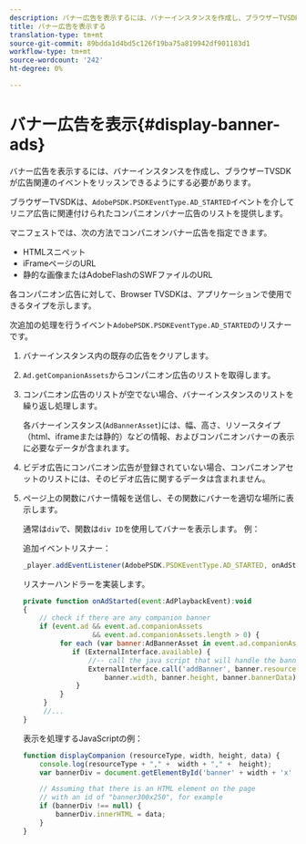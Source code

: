 ```yaml
---
description: バナー広告を表示するには、バナーインスタンスを作成し、ブラウザーTVSDKが広告関連のイベントをリッスンできるようにする必要があります。
title: バナー広告を表示する
translation-type: tm+mt
source-git-commit: 89bdda1d4bd5c126f19ba75a819942df901183d1
workflow-type: tm+mt
source-wordcount: '242'
ht-degree: 0%

---
```



# バナー広告を表示{#display-banner-ads}

バナー広告を表示するには、バナーインスタンスを作成し、ブラウザーTVSDKが広告関連のイベントをリッスンできるようにする必要があります。

ブラウザーTVSDKは、`AdobePSDK.PSDKEventType.AD_STARTED`イベントを介してリニア広告に関連付けられたコンパニオンバナー広告のリストを提供します。

マニフェストでは、次の方法でコンパニオンバナー広告を指定できます。

* HTMLスニペット
* iFrameページのURL
* 静的な画像またはAdobeFlashのSWFファイルのURL

各コンパニオン広告に対して、Browser TVSDKは、アプリケーションで使用できるタイプを示します。

次追加の処理を行うイベント`AdobePSDK.PSDKEventType.AD_STARTED`のリスナーです。
1. バナーインスタンス内の既存の広告をクリアします。
1. `Ad.getCompanionAssets`からコンパニオン広告のリストを取得します。
1. コンパニオン広告のリストが空でない場合、バナーインスタンスのリストを繰り返し処理します。

   各バナーインスタンス(`AdBannerAsset`)には、幅、高さ、リソースタイプ（html、iframeまたは静的）などの情報、およびコンパニオンバナーの表示に必要なデータが含まれます。
1. ビデオ広告にコンパニオン広告が登録されていない場合、コンパニオンアセットのリストには、そのビデオ広告に関するデータは含まれません。
1. ページ上の関数にバナー情報を送信し、その関数にバナーを適切な場所に表示します。

   通常は`div`で、関数は`div ID`を使用してバナーを表示します。 例：

   追加イベントリスナー：

   ```js
   _player.addEventListener(AdobePSDK.PSDKEventType.AD_STARTED, onAdStarted);
   ```

   リスナーハンドラーを実装します。

   ```js
   private function onAdStarted(event:AdPlaybackEvent):void 
   { 
       // check if there are any companion banner 
       if (event.ad && event.ad.companionAssets  
                    && event.ad.companionAssets.length > 0) { 
            for each (var banner:AdBannerAsset in event.ad.companionAssets) { 
               if (ExternalInterface.available) { 
                   //-- call the java script that will handle the banner display. 
                   ExternalInterface.call('addBanner', banner.resourceType,  
                       banner.width, banner.height, banner.bannerData); 
                } 
            } 
        }  
        //...        
   }
   ```

   表示を処理するJavaScriptの例：

   ```js
   function displayCompanion (resourceType, width, height, data) { 
       console.log(resourceType + "," +  width + "," +  height); 
       var bannerDiv = document.getElementById('banner' + width + 'x' + height);  
   
       // Assuming that there is an HTML element on the page  
       // with an id of "banner300x250", for example 
       if (bannerDiv !== null) { 
           bannerDiv.innerHTML = data; 
       } 
   }
   ```

